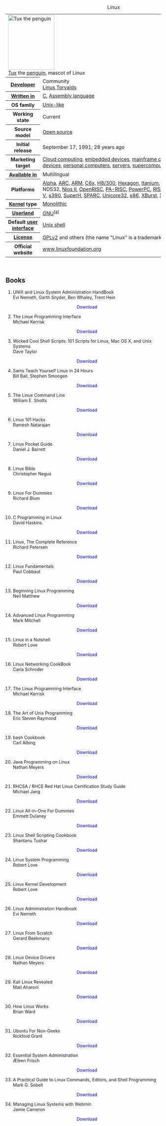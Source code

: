<table class="infobox vevent"><caption class="summary">Linux</caption>
<tbody>
<tr>
<td colspan="2"><a class="image" title="Tux the penguin" href="150px-Tux.svg.png"><img src="150px-Tux.svg.png" srcset="150px-Tux.svg.png" alt="Tux the penguin" width="150" height="177" data-file-width="280" data-file-height="330" /></a>
<div><a title="Tux (mascot)" href="https://en.wikipedia.org/wiki/Tux_(mascot)">Tux</a>&nbsp;the&nbsp;<a title="Penguin" href="https://en.wikipedia.org/wiki/Penguin">penguin</a>, mascot of Linux<sup id="cite_ref-LinuxOnLine2008_1-0" class="reference"></sup></div>
</td>
</tr>
<tr>
<th scope="row"><a class="mw-redirect" title="Software developer" href="https://en.wikipedia.org/wiki/Software_developer">Developer</a></th>
<td>Community<br /><a title="Linus Torvalds" href="https://en.wikipedia.org/wiki/Linus_Torvalds">Linus Torvalds</a></td>
</tr>
<tr>
<th scope="row"><a title="Programming language" href="https://en.wikipedia.org/wiki/Programming_language">Written in</a></th>
<td><a title="C (programming language)" href="https://en.wikipedia.org/wiki/C_(programming_language)">C</a>,&nbsp;<a title="Assembly language" href="https://en.wikipedia.org/wiki/Assembly_language">Assembly language</a></td>
</tr>
<tr>
<th scope="row">OS family</th>
<td><a title="Unix-like" href="https://en.wikipedia.org/wiki/Unix-like">Unix-like</a></td>
</tr>
<tr>
<th scope="row">Working state</th>
<td>Current</td>
</tr>
<tr>
<th scope="row">Source model</th>
<td><a title="Open-source software" href="https://en.wikipedia.org/wiki/Open-source_software">Open source</a></td>
</tr>
<tr>
<th scope="row">Initial release</th>
<td>September&nbsp;17, 1991<span class="noprint">; 28 years ago</span></td>
</tr>
<tr>
<th scope="row">Marketing target</th>
<td><a title="Cloud computing" href="https://en.wikipedia.org/wiki/Cloud_computing">Cloud computing</a>,&nbsp;<a class="mw-redirect" title="Embedded device" href="https://en.wikipedia.org/wiki/Embedded_device">embedded devices</a>,&nbsp;<a title="Mainframe computer" href="https://en.wikipedia.org/wiki/Mainframe_computer">mainframe computers</a>,&nbsp;<a title="Mobile device" href="https://en.wikipedia.org/wiki/Mobile_device">mobile devices</a>,&nbsp;<a title="Personal computer" href="https://en.wikipedia.org/wiki/Personal_computer">personal computers</a>,&nbsp;<a title="Server (computing)" href="https://en.wikipedia.org/wiki/Server_(computing)">servers</a>,&nbsp;<a title="Supercomputer" href="https://en.wikipedia.org/wiki/Supercomputer">supercomputers</a></td>
</tr>
<tr>
<th scope="row"><a title="Natural language" href="https://en.wikipedia.org/wiki/Natural_language">Available in</a></th>
<td>Multilingual</td>
</tr>
<tr>
<th scope="row">Platforms</th>
<td><a title="DEC Alpha" href="https://en.wikipedia.org/wiki/DEC_Alpha">Alpha</a>,&nbsp;<a title="ARC (processor)" href="https://en.wikipedia.org/wiki/ARC_(processor)">ARC</a>,&nbsp;<a title="ARM architecture" href="https://en.wikipedia.org/wiki/ARM_architecture">ARM</a>,&nbsp;<a class="mw-redirect" title="C6x" href="https://en.wikipedia.org/wiki/C6x">C6x</a>,&nbsp;<a class="mw-redirect" title="H8/300" href="https://en.wikipedia.org/wiki/H8/300">H8/300</a>,&nbsp;<a title="Qualcomm Hexagon" href="https://en.wikipedia.org/wiki/Qualcomm_Hexagon">Hexagon</a>,&nbsp;<a title="Itanium" href="https://en.wikipedia.org/wiki/Itanium">Itanium</a>,&nbsp;<a class="mw-redirect" title="M68k" href="https://en.wikipedia.org/wiki/M68k">m68k</a>,&nbsp;<a class="mw-redirect" title="Microblaze" href="https://en.wikipedia.org/wiki/Microblaze">Microblaze</a>,&nbsp;<a title="MIPS architecture" href="https://en.wikipedia.org/wiki/MIPS_architecture">MIPS</a>, NDS32,&nbsp;<a title="Nios II" href="https://en.wikipedia.org/wiki/Nios_II">Nios II</a>,&nbsp;<a title="OpenRISC" href="https://en.wikipedia.org/wiki/OpenRISC">OpenRISC</a>,&nbsp;<a title="PA-RISC" href="https://en.wikipedia.org/wiki/PA-RISC">PA-RISC</a>,&nbsp;<a title="PowerPC" href="https://en.wikipedia.org/wiki/PowerPC">PowerPC</a>,&nbsp;<a title="RISC-V" href="https://en.wikipedia.org/wiki/RISC-V">RISC-V</a>,&nbsp;<a class="mw-redirect" title="S390" href="https://en.wikipedia.org/wiki/S390">s390</a>,&nbsp;<a title="SuperH" href="https://en.wikipedia.org/wiki/SuperH">SuperH</a>,&nbsp;<a title="SPARC" href="https://en.wikipedia.org/wiki/SPARC">SPARC</a>,&nbsp;<a class="mw-redirect" title="Unicore32" href="https://en.wikipedia.org/wiki/Unicore32">Unicore32</a>,&nbsp;<a title="X86" href="https://en.wikipedia.org/wiki/X86">x86</a>,&nbsp;<a class="mw-redirect" title="XBurst" href="https://en.wikipedia.org/wiki/XBurst">XBurst</a>,&nbsp;<a class="mw-redirect" title="Xtensa" href="https://en.wikipedia.org/wiki/Xtensa">Xtensa</a></td>
</tr>
<tr>
<th scope="row"><a title="Kernel (operating system)" href="https://en.wikipedia.org/wiki/Kernel_(operating_system)">Kernel</a>&nbsp;type</th>
<td><a title="Monolithic kernel" href="https://en.wikipedia.org/wiki/Monolithic_kernel">Monolithic</a></td>
</tr>
<tr>
<th scope="row"><a title="User space" href="https://en.wikipedia.org/wiki/User_space#USERLAND">Userland</a></th>
<td><a title="GNU" href="https://en.wikipedia.org/wiki/GNU">GNU</a><sup id="cite_ref-7" class="reference"><a href="https://en.wikipedia.org/wiki/Linux#cite_note-7">[a]</a></sup></td>
</tr>
<tr>
<th scope="row">Default&nbsp;<a title="User interface" href="https://en.wikipedia.org/wiki/User_interface">user interface</a></th>
<td><a title="Unix shell" href="https://en.wikipedia.org/wiki/Unix_shell">Unix shell</a></td>
</tr>
<tr>
<th scope="row"><a title="Software license" href="https://en.wikipedia.org/wiki/Software_license">License</a></th>
<td><a class="mw-redirect" title="GPLv2" href="https://en.wikipedia.org/wiki/GPLv2">GPLv2</a><sup id="cite_ref-8" class="reference"></sup>&nbsp;and others (the name "Linux" is a trademark<sup id="cite_ref-10" class="reference"><a href="https://en.wikipedia.org/wiki/Linux#cite_note-10">[b]</a></sup>)</td>
</tr>
<tr>
<th scope="row">Official website</th>
<td><span class="url"><a class="external text" href="https://www.linuxfoundation.org/" rel="nofollow">www<wbr />.linuxfoundation<wbr />.org</a></span></td>
</tr>
</tbody>
</table>

</br>

<h2>Books </h2>


1. UNIX and Linux System Administration HandBook </br>
                Evi Nemeth, Garth Snyder, Ben Whaley, Trent Hein</br>
                <a href="https://github.com/manjunath5496/Linux-Books/blob/master/pdf1034.pdf" target="_blank" style="text-decoration:none"> <font color="blue"> <center> Download</center></font> </a>
				
				
2. The Linux Programming Interface </br>
                Michael Kerrisk</br>
                <a href="https://github.com/manjunath5496/Linux-Books/blob/master/pdf1047.pdf" target="_blank" style="text-decoration:none"> <font color="blue"> <center> Download</center></font> </a>
				
				
3. Wicked Cool Shell Scripts: 101 Scripts for Linux, Mac OS X, and Unix Systems </br>
                Dave Taylor</br>
                <a href="https://github.com/manjunath5496/Linux-Books/blob/master/pdf1220.pdf" target="_blank" style="text-decoration:none"> <font color="blue"> <center> Download</center></font> </a>
				
				
 4. Sams Teach Yourself Linux in 24 Hours </br>
                Bill Ball, Stephen Smoogen</br>
                <a href="https://github.com/manjunath5496/Linux-Books/blob/master/pdf1430.pdf" target="_blank" style="text-decoration:none"> <font color="blue"> <center> Download</center></font> </a>
				
				
				
 5. The Linux Command Line  </br>
                William E. Shotts</br>
                <a href="https://github.com/manjunath5496/Linux-Books/blob/master/pdf (37).pdf" target="_blank" style="text-decoration:none"> <font color="blue"> <center> Download</center></font> </a>
					
								
6. Linux 101 Hacks  </br>
                Ramesh Natarajan</br>
                <a href="https://github.com/manjunath5496/Linux-Books/blob/master/pdf2352.pdf" target="_blank" style="text-decoration:none"> <font color="blue"> <center> Download</center></font> </a>
		
7. Linux Pocket Guide </br>
                Daniel J. Barrett</br>
                <a href="https://github.com/manjunath5496/Linux-Books/blob/master/pdf2518.pdf" target="_blank" style="text-decoration:none"> <font color="blue"> <center> Download</center></font> </a>
				
				
8. Linux Bible </br>
                Christopher Negus</br>
                <a href="https://github.com/manjunath5496/Linux-Books/blob/master/pdf2519.pdf" target="_blank" style="text-decoration:none"> <font color="blue"> <center> Download</center></font> </a>
		
9. Linux For Dummies </br>
                Richard Blum</br>
                <a href="https://github.com/manjunath5496/Linux-Books/blob/master/pdf298.pdf" target="_blank" style="text-decoration:none"> <font color="blue"> <center> Download</center></font> </a>
				
				
				
10. C Programming in Linux </br>
                David Haskins</br>
                <a href="https://github.com/manjunath5496/Linux-Books/blob/master/pdf604.pdf" target="_blank" style="text-decoration:none"> <font color="blue"> <center> Download</center></font> </a>
				
				
				
11. Linux, The Complete Reference  </br>
               Richard Petersen</br>
                <a href="https://github.com/manjunath5496/Linux-Books/blob/master/pdf617.pdf" target="_blank" style="text-decoration:none"> <font color="blue"> <center> Download</center></font> </a>	
		
		
12. Linux Fundamentals </br>
                Paul Cobbaut</br>
                <a href="https://github.com/manjunath5496/Linux-Books/blob/master/pdf618.pdf" target="_blank" style="text-decoration:none"> <font color="blue"> <center> Download</center></font> </a>
				
				
13. Beginning Linux Programming</br>
                Neil Matthew</br>
                <a href="https://github.com/manjunath5496/Linux-Books/blob/master/pdf619.pdf" target="_blank" style="text-decoration:none"> <font color="blue"> <center> Download</center></font> </a>
				
				
				
14. Advanced Linux Programming </br>
               Mark Mitchell</br>
                <a href="https://github.com/manjunath5496/Linux-Books/blob/master/pdf620.pdf" target="_blank" style="text-decoration:none"> <font color="blue"> <center> Download</center></font> </a>
					
					
15. Linux in a Nutshell </br>
                Robert Love</br>
                <a href="https://github.com/manjunath5496/Linux-Books/blob/master/pdf735.pdf" target="_blank" style="text-decoration:none"> <font color="blue"> <center> Download</center></font> </a>
				
				
				
16. Linux Networking CookBook</br>
                Carla Schroder</br>
                <a href="https://github.com/manjunath5496/Linux-Books/blob/master/pdf736.pdf" target="_blank" style="text-decoration:none"> <font color="blue"> <center> Download</center></font> </a>	
		
		
		
17. The Linux Programming Interface </br>
               Michael Kerrisk</br>
                <a href="https://github.com/manjunath5496/Linux-Books/blob/master/pdf (36).pdf" target="_blank" style="text-decoration:none"> <font color="blue"> <center> Download</center></font> </a>
				
				
				
18. The Art of Unix Programming</br>
                Eric Steven Raymond</br>
                <a href="https://github.com/manjunath5496/Linux-Books/blob/master/pdf (35).pdf" target="_blank" style="text-decoration:none"> <font color="blue"> <center> Download</center></font> </a>	
			
		
			
19. bash Cookbook </br>
               Carl Albing</br>
                <a href="https://github.com/manjunath5496/Linux-Books/blob/master/pdf (34).pdf" target="_blank" style="text-decoration:none"> <font color="blue"> <center> Download</center></font> </a>
				
				
				
20. Java Programming on Linux</br>
               Nathan Meyers</br>
                <a href="https://github.com/manjunath5496/Linux-Books/blob/master/pdf (33).pdf" target="_blank" style="text-decoration:none"> <font color="blue"> <center> Download</center></font> </a>	
		
		
		
			
21. RHCSA / RHCE Red Hat Linux Certification Study Guide </br>
               Michael Jang </br>
                <a href="https://github.com/manjunath5496/Linux-Books/blob/master/pdf (32).pdf" target="_blank" style="text-decoration:none"> <font color="blue"> <center> Download</center></font> </a>
				
				
				
22. Linux All-in-One For Dummies </br>
               Emmett Dulaney</br>
                <a href="https://github.com/manjunath5496/Linux-Books/blob/master/pdf (31).pdf" target="_blank" style="text-decoration:none"> <font color="blue"> <center> Download</center></font> </a>	
			
		
				
23. Linux Shell Scripting Cookbook </br>
               Shantanu Tushar </br>
                <a href="https://github.com/manjunath5496/Linux-Books/blob/master/pdf (30).pdf" target="_blank" style="text-decoration:none"> <font color="blue"> <center> Download</center></font> </a>
				
				
				
24. Linux System Programming </br>
               Robert Love</br>
                <a href="https://github.com/manjunath5496/Linux-Books/blob/master/pdf (29).pdf" target="_blank" style="text-decoration:none"> <font color="blue"> <center> Download</center></font> </a>	
			
		
25. Linux Kernel Development </br>
               Robert Love</br>
                <a href="https://github.com/manjunath5496/Linux-Books/blob/master/pdf (28).pdf" target="_blank" style="text-decoration:none"> <font color="blue"> <center> Download</center></font> </a>
				
				
				
26. Linux Administration Handbook</br>
                Evi Nemeth</br>
                <a href="https://github.com/manjunath5496/Linux-Books/blob/master/pdf (27).pdf" target="_blank" style="text-decoration:none"> <font color="blue"> <center> Download</center></font> </a>	
			
		
			
27. Linux From Scratch </br>
               Gerard Beekmans</br>
                <a href="https://github.com/manjunath5496/Linux-Books/blob/master/pdf (26).pdf" target="_blank" style="text-decoration:none"> <font color="blue"> <center> Download</center></font> </a>
				
				
				
28. Linux Device Drivers</br>
               Nathan Meyers</br>
                <a href="https://github.com/manjunath5496/Linux-Books/blob/master/pdf (25).pdf" target="_blank" style="text-decoration:none"> <font color="blue"> <center> Download</center></font> </a>	
		
		
		
			
29. Kali Linux Revealed </br>
               Mati Aharoni </br>
                <a href="https://github.com/manjunath5496/Linux-Books/blob/master/pdf (24).pdf" target="_blank" style="text-decoration:none"> <font color="blue"> <center> Download</center></font> </a>
				
				
				
30. How Linux Works </br>
               Brian Ward</br>
                <a href="https://github.com/manjunath5496/Linux-Books/blob/master/pdf (23).pdf" target="_blank" style="text-decoration:none"> <font color="blue"> <center> Download</center></font> </a>	
			
		
		
			
31. Ubuntu For Non-Geeks </br>
               Rickford Grant </br>
                <a href="https://github.com/manjunath5496/Linux-Books/blob/master/pdf (22).pdf" target="_blank" style="text-decoration:none"> <font color="blue"> <center> Download</center></font> </a>
				
				
				
32. Essential System Administration </br>
               Æleen Frisch</br>
                <a href="https://github.com/manjunath5496/Linux-Books/blob/master/pdf (21).pdf" target="_blank" style="text-decoration:none"> <font color="blue"> <center> Download</center></font> </a>	
				
					
33. A Practical Guide to Linux Commands, Editors, and Shell Programming </br>
               Mark G. Sobell </br>
                <a href="https://github.com/manjunath5496/Linux-Books/blob/master/pdf (20).pdf" target="_blank" style="text-decoration:none"> <font color="blue"> <center> Download</center></font> </a>
				
				
				
34. Managing Linux Systems with Webmin </br>
               Jamie Cameron</br>
                <a href="https://github.com/manjunath5496/Linux-Books/blob/master/pdf (19).pdf" target="_blank" style="text-decoration:none"> <font color="blue"> <center> Download</center></font> </a>	
					
		
		
		
		
		
			
					
										
                
                
                
                
		
		
		
		
		
		
		
		
		
			
					
										
                
                
                
                
